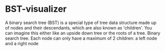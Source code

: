 # BST-visualizer
A binary search tree (BST) is a special type of tree data structure made up of nodes and their descendants, which are also known as 'children'. You can imagine this either like an upside down tree or the roots of a tree. Binary search tree. Each node can only have a maximum of 2 children: a left node and a right node
